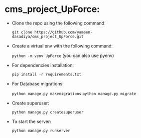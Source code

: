# cms_project_UpForce:

* Clone the repo using the following command:
  
    `git clone https://github.com/yameen-dasadiya/cms_project_UpForce.git`
* Create a virtual env with the following command:

    `python -m venv UpForce` (you can also use pyenv)
* For dependencies installation:

    `pip install -r requirements.txt`
* For Database migrations:

    `python manage.py makemigrations`
    `python manage.py migrate`
* Create superuser:
  
    `python manage.py createsuperuser`
* To start the server:

    `python manage.py runserver`
